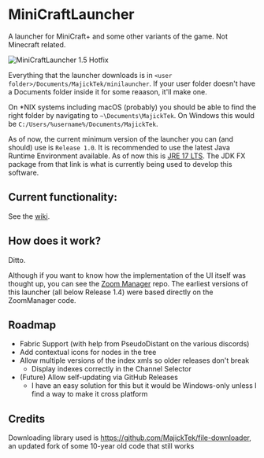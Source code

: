 # MiniCraftLauncher
A launcher for MiniCraft+ and some other variants of the game. Not Minecraft related.

![MiniCraftLauncher 1.5 Hotfix](https://imgur.com/l4mlEdY.png)

Everything that the launcher downloads is in `<user folder>/Documents/MajickTek/minilauncher`. If your user folder doesn't have a Documents folder inside it for some reaason, it'll make one.

On \*NIX systems including macOS (probably) you should be able to find the right folder by navigating to `~\Documents\MajickTek`. On Windows this would be `C:/Users/%username%/Documents/MajickTek`.

As of now, the current minimum version of the launcher you can (and should) use is `Release 1.0`. It is recommended to use the latest Java Runtime Environment available. As of now this is [JRE 17 LTS](https://www.azul.com/downloads/?version=java-17-lts&package=jre). The JDK FX package from that link is what is currently being used to develop this software. 

## Current functionality:
See the [wiki](https://github.com/MajickTek/MiniCraftLauncher/wiki).
## How does it work?
Ditto.

Although if you want to know how the implementation of the UI itself was thought up, you can see the [Zoom Manager](https://github.com/MajickTek/ZoomManager) repo. The earliest versions of this launcher (all below Release 1.4) were based directly on the ZoomManager code.

## Roadmap
- Fabric Support (with help from PseudoDistant on the various discords)
- Add contextual icons for nodes in the tree
- Allow multiple versions of the index xmls so older releases don't break
  - Display indexes correctly in the Channel Selector
- (Future) Allow self-updating via GitHub Releases
  - I have an easy solution for this but it would be Windows-only unless I find a way to make it cross platform

## Credits
Downloading library used is https://github.com/MajickTek/file-downloader, an updated fork of some 10-year old code that still works
